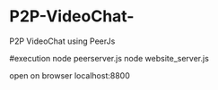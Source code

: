 # P2P-VideoChat-
P2P VideoChat using PeerJs


#execution 
node peerserver.js
node website_server.js

open on browser
localhost:8800
